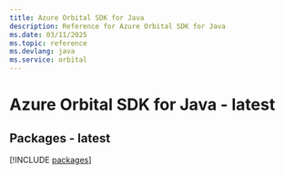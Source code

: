 ```yaml
---
title: Azure Orbital SDK for Java
description: Reference for Azure Orbital SDK for Java
ms.date: 03/11/2025
ms.topic: reference
ms.devlang: java
ms.service: orbital
---
```

# Azure Orbital SDK for Java - latest
## Packages - latest
[!INCLUDE [packages](orbital-index.md)]